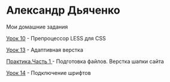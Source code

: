 
# Александр Дьяченко
Мои домашние задания

[Урок 10](https://alexanderdyachenko.github.io/Lesson_10/ "Моя готовая домашка") - Препроцессор LESS для CSS

[Урок 13](https://alexanderdyachenko.github.io/Lesson_13/ "Моя готовая домашка") - Адаптивная верстка

[Практика.Часть 1 ](https://alexanderdyachenko.github.io/Practice_part_1/ "Моя готовая домашка") - Подготовка файлов. Верстка шапки сайта

[Урок 14](https://alexanderdyachenko.github.io/Lesson_14/ "Моя готовая домашка") - Подключение шрифтов
